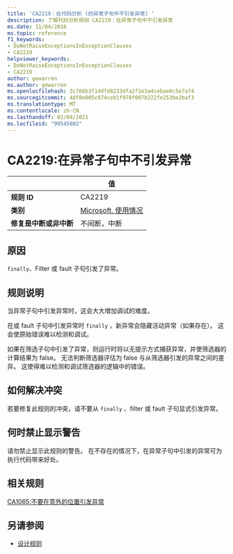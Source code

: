 ```yaml
---
title: 'CA2219：在代码分析 (的异常子句中不引发异常) '
description: 了解代码分析规则 CA2219：在异常子句中不引发异常
ms.date: 11/04/2016
ms.topic: reference
f1_keywords:
- DoNotRaiseExceptionsInExceptionClauses
- CA2219
helpviewer_keywords:
- DoNotRaiseExceptionsInExceptionClauses
- CA2219
author: gewarren
ms.author: gewarren
ms.openlocfilehash: 3c766b3f14dfd8233dfa2f1e3a4cebae0c5e7a74
ms.sourcegitcommit: 4df8e005c074ceb1f978f007b222fe253be2baf3
ms.translationtype: MT
ms.contentlocale: zh-CN
ms.lasthandoff: 02/04/2021
ms.locfileid: "99545082"
---
```

# <a name="ca2219-do-not-raise-exceptions-in-exception-clauses"></a>CA2219:在异常子句中不引发异常

| | 值 |
|-|-|
| **规则 ID** |CA2219|
| **类别** |[Microsoft. 使用情况](usage-warnings.md)|
| **修复是中断或非中断** |不间断，中断|

## <a name="cause"></a>原因

`finally`、Filter 或 fault 子句引发了异常。

## <a name="rule-description"></a>规则说明

当异常子句中引发异常时，这会大大增加调试的难度。

在或 fault 子句中引发异常时 `finally` ，新异常会隐藏活动异常（如果存在）。 这会使原始错误难以检测和调试。

如果在筛选子句中引发了异常，则运行时将以无提示方式捕获异常，并使筛选器的计算结果为 false。 无法判断筛选器评估为 false 与从筛选器引发的异常之间的差异。 这使得难以检测和调试筛选器的逻辑中的错误。

## <a name="how-to-fix-violations"></a>如何解决冲突

若要修复此规则的冲突，请不要从 `finally` 、filter 或 fault 子句显式引发异常。

## <a name="when-to-suppress-warnings"></a>何时禁止显示警告

请勿禁止显示此规则的警告。 在不存在的情况下，在异常子句中引发的异常可为执行代码带来好处。

## <a name="related-rules"></a>相关规则

[CA1065:不要在意外的位置引发异常](ca1065.md)

## <a name="see-also"></a>另请参阅

- [设计规则](design-warnings.md)
